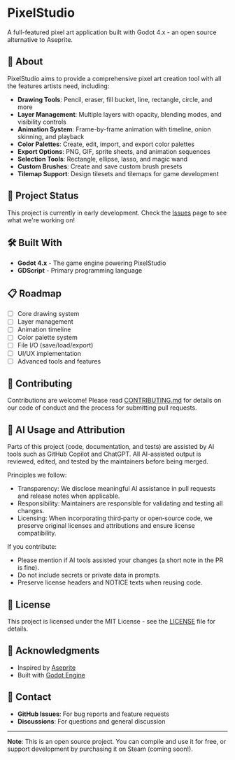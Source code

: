 # PixelStudio

A full-featured pixel art application built with Godot 4.x - an open source alternative to Aseprite.

## 🎨 About

PixelStudio aims to provide a comprehensive pixel art creation tool with all the features artists need, including:

- **Drawing Tools**: Pencil, eraser, fill bucket, line, rectangle, circle, and more
- **Layer Management**: Multiple layers with opacity, blending modes, and visibility controls
- **Animation System**: Frame-by-frame animation with timeline, onion skinning, and playback
- **Color Palettes**: Create, edit, import, and export color palettes
- **Export Options**: PNG, GIF, sprite sheets, and animation sequences
- **Selection Tools**: Rectangle, ellipse, lasso, and magic wand
- **Custom Brushes**: Create and save custom brush presets
- **Tilemap Support**: Design tilesets and tilemaps for game development

## 🚀 Project Status

This project is currently in early development. Check the [Issues](https://github.com/Mingli29M/PixelStudio/issues) page to see what we're working on!

## 🛠️ Built With

- **Godot 4.x** - The game engine powering PixelStudio
- **GDScript** - Primary programming language

## 📋 Roadmap

- [ ] Core drawing system
- [ ] Layer management
- [ ] Animation timeline
- [ ] Color palette system
- [ ] File I/O (save/load/export)
- [ ] UI/UX implementation
- [ ] Advanced tools and features

## 🤝 Contributing

Contributions are welcome! Please read [CONTRIBUTING.md](CONTRIBUTING.md) for details on our code of conduct and the process for submitting pull requests.

## 🤖 AI Usage and Attribution

Parts of this project (code, documentation, and tests) are assisted by AI tools such as GitHub Copilot and ChatGPT. All AI-assisted output is reviewed, edited, and tested by the maintainers before being merged.

Principles we follow:
- Transparency: We disclose meaningful AI assistance in pull requests and release notes when applicable.
- Responsibility: Maintainers are responsible for validating and testing all changes.
- Licensing: When incorporating third‑party or open‑source code, we preserve original licenses and attributions and ensure license compatibility.

If you contribute:
- Please mention if AI tools assisted your changes (a short note in the PR is fine).
- Do not include secrets or private data in prompts.
- Preserve license headers and NOTICE texts when reusing code.

## 📄 License

This project is licensed under the MIT License - see the [LICENSE](LICENSE) file for details.

## 🙏 Acknowledgments

- Inspired by [Aseprite](https://www.aseprite.org/)
- Built with [Godot Engine](https://godotengine.org/)

## 💬 Contact

- **GitHub Issues**: For bug reports and feature requests
- **Discussions**: For questions and general discussion

---

**Note**: This is an open source project. You can compile and use it for free, or support development by purchasing it on Steam (coming soon!).